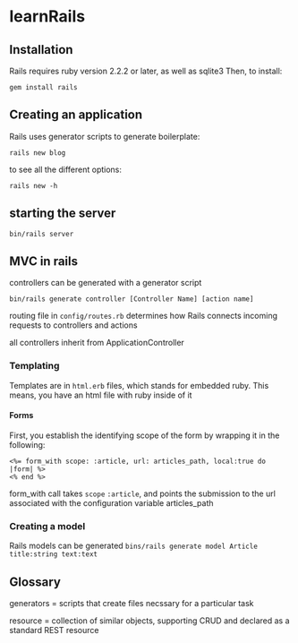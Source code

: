 # learnRails
## Installation
Rails requires ruby version 2.2.2 or later, as well as sqlite3
Then, to install:

`gem install rails`

## Creating an application
Rails uses generator scripts to generate boilerplate:

`rails new blog`

to see all the different options:

`rails new -h`

## starting the server
`bin/rails server`

## MVC in rails
controllers can be generated with a generator script

`bin/rails generate controller [Controller Name] [action name]`

routing file in `config/routes.rb` determines how Rails connects incoming requests to controllers and actions

all controllers inherit from ApplicationController

### Templating
Templates are in `html.erb` files, which stands for embedded ruby. This means, you have an html file with ruby inside of it

#### Forms
First, you establish the identifying scope of the form by wrapping it in the following:
```
<%= form_with scope: :article, url: articles_path, local:true do |form| %>
<% end %>
```
form_with call takes `scope` `:article`, and points the submission to the url associated with the configuration variable articles_path

### Creating a model
Rails models can be generated
`bins/rails generate model Article title:string text:text`

## Glossary
generators = scripts that create files necssary for a particular task

resource = collection of similar objects, supporting CRUD and declared as a standard REST resource








